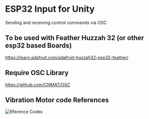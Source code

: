 # ESP32 Input for Unity
Sending and receiving control commands via OSC

## To be used with Feather Huzzah 32 (or other esp32 based Boards)
https://learn.adafruit.com/adafruit-huzzah32-esp32-feather/

## Require OSC Library
https://github.com/CNMAT/OSC

## Vibration Motor code References
![Rference Codes](https://cdn-learn.adafruit.com/assets/assets/000/072/593/original/adafruit_products_DRV_Waveforms.png?1552347570)
